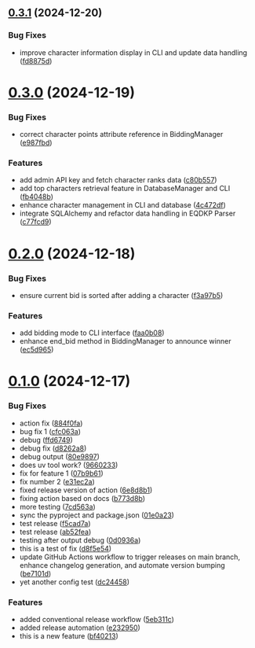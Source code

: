 ## [0.3.1](https://github.com/casey-mccarthy/eqdkp-points-parser/compare/v0.3.0...v0.3.1) (2024-12-20)


### Bug Fixes

* improve character information display in CLI and update data handling ([fd8875d](https://github.com/casey-mccarthy/eqdkp-points-parser/commit/fd8875d9a15a04b4a33a80529364c279cb1527b0))



# [0.3.0](https://github.com/casey-mccarthy/eqdkp-points-parser/compare/v0.2.0...v0.3.0) (2024-12-19)


### Bug Fixes

* correct character points attribute reference in BiddingManager ([e987fbd](https://github.com/casey-mccarthy/eqdkp-points-parser/commit/e987fbd5e6a310cbf5bc705472bfb268d37184f7))


### Features

* add admin API key and fetch character ranks data ([c80b557](https://github.com/casey-mccarthy/eqdkp-points-parser/commit/c80b557696adb9bd3cc20673dfea03c1d66aca47))
* add top characters retrieval feature in DatabaseManager and CLI ([fb4048b](https://github.com/casey-mccarthy/eqdkp-points-parser/commit/fb4048be77a5015f186132b76f83e002540da525))
* enhance character management in CLI and database ([4c472df](https://github.com/casey-mccarthy/eqdkp-points-parser/commit/4c472df3b4f7c5fe40aa0c0663b00cd59ecf48fe))
* integrate SQLAlchemy and refactor data handling in EQDKP Parser ([c77fcd9](https://github.com/casey-mccarthy/eqdkp-points-parser/commit/c77fcd979e9f6d25dc91cb7a4a1d982a15ca8874))



# [0.2.0](https://github.com/casey-mccarthy/eqdkp-points-parser/compare/v0.1.0...v0.2.0) (2024-12-18)


### Bug Fixes

* ensure current bid is sorted after adding a character ([f3a97b5](https://github.com/casey-mccarthy/eqdkp-points-parser/commit/f3a97b5069c0ee26ea7a3b0235a6522a40e4a49b))


### Features

* add bidding mode to CLI interface ([faa0b08](https://github.com/casey-mccarthy/eqdkp-points-parser/commit/faa0b08c0efbb850e51d7eb88d4f29dbaf66c81a))
* enhance end_bid method in BiddingManager to announce winner ([ec5d965](https://github.com/casey-mccarthy/eqdkp-points-parser/commit/ec5d9656fb4490d37e484caee657fa41b5b540f9))



# [0.1.0](https://github.com/casey-mccarthy/eqdkp-points-parser/compare/5eb311c387d1a642b08d3fde0402e4d45d2c9e59...v0.1.0) (2024-12-17)


### Bug Fixes

* action fix ([884f0fa](https://github.com/casey-mccarthy/eqdkp-points-parser/commit/884f0fa5d35e8838a1ea0c53066b2da1d01cb78a))
* bug fix 1 ([cfc063a](https://github.com/casey-mccarthy/eqdkp-points-parser/commit/cfc063a21bdcf6b6561542a168ceff19862939ae))
* debug ([ffd6749](https://github.com/casey-mccarthy/eqdkp-points-parser/commit/ffd6749a51ff4fe2da2546933b94d11f57990109))
* debug fix ([d8262a8](https://github.com/casey-mccarthy/eqdkp-points-parser/commit/d8262a8580a3163aa39492e0bd52dd73526becba))
* debug output ([80e9897](https://github.com/casey-mccarthy/eqdkp-points-parser/commit/80e9897bba9aade73893de47ff4db49843f5286f))
* does uv tool work? ([9660233](https://github.com/casey-mccarthy/eqdkp-points-parser/commit/96602335d15ed38da50532fff3b0730684a5c6e6))
* fix for feature 1 ([07b9b61](https://github.com/casey-mccarthy/eqdkp-points-parser/commit/07b9b61588250f87cc6e1cdc2ec5b224de284d0e))
* fix number 2 ([e31ec2a](https://github.com/casey-mccarthy/eqdkp-points-parser/commit/e31ec2a56a7c855ebf03301e95722b29c27cc206))
* fixed release version of action ([6e8d8b1](https://github.com/casey-mccarthy/eqdkp-points-parser/commit/6e8d8b1f4facd294f35e1d885842c76b6fd4249c))
* fixing action based on docs ([b773d8b](https://github.com/casey-mccarthy/eqdkp-points-parser/commit/b773d8b51651dcfb3c1e4c5e850fd22e00e9d8f5))
* more testing ([7cd563a](https://github.com/casey-mccarthy/eqdkp-points-parser/commit/7cd563a58f20b50f7baeadbb28cfd06a8f3a0a51))
* sync the pyproject and package.json ([01e0a23](https://github.com/casey-mccarthy/eqdkp-points-parser/commit/01e0a23fd2a2a066292800ab97af688456a76b27))
* test release ([f5cad7a](https://github.com/casey-mccarthy/eqdkp-points-parser/commit/f5cad7a83d057bb30da5f9f460587319bccb498b))
* test release ([ab52fea](https://github.com/casey-mccarthy/eqdkp-points-parser/commit/ab52feaea16a5f9de148f8b878c94781510e4167))
* testing after output debug ([0d0936a](https://github.com/casey-mccarthy/eqdkp-points-parser/commit/0d0936a177b6a4384ffae19892c18ec80fd4415a))
* this is a test of fix ([d8f5e54](https://github.com/casey-mccarthy/eqdkp-points-parser/commit/d8f5e54b749ec076bd44df5288b8bddb48a90deb))
* update GitHub Actions workflow to trigger releases on main branch, enhance changelog generation, and automate version bumping ([be7101d](https://github.com/casey-mccarthy/eqdkp-points-parser/commit/be7101d0aabe741118dcb412d47e73a57f2f82ac))
* yet another config test ([dc24458](https://github.com/casey-mccarthy/eqdkp-points-parser/commit/dc244583747c82d82e666c054b91310890f83011))


### Features

* added conventional release workflow ([5eb311c](https://github.com/casey-mccarthy/eqdkp-points-parser/commit/5eb311c387d1a642b08d3fde0402e4d45d2c9e59))
* added release automation ([e232950](https://github.com/casey-mccarthy/eqdkp-points-parser/commit/e2329508ae2555a5e8d3335ff41d44e21ce79b8a))
* this is a new feature ([bf40213](https://github.com/casey-mccarthy/eqdkp-points-parser/commit/bf4021349026d502f085708f01f31b8b0cd631d4))



